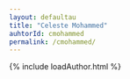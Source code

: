 ```yaml
---
layout: defaultau
title: "Celeste Mohammed"
auhtorId: cmohammed
permalink: /cmohammed/
---
```

{% include loadAuthor.html %}
<script>
    $(document).ready(function(){
        showAuthorBio('{{ page.authorId }}');
   });
</script>
